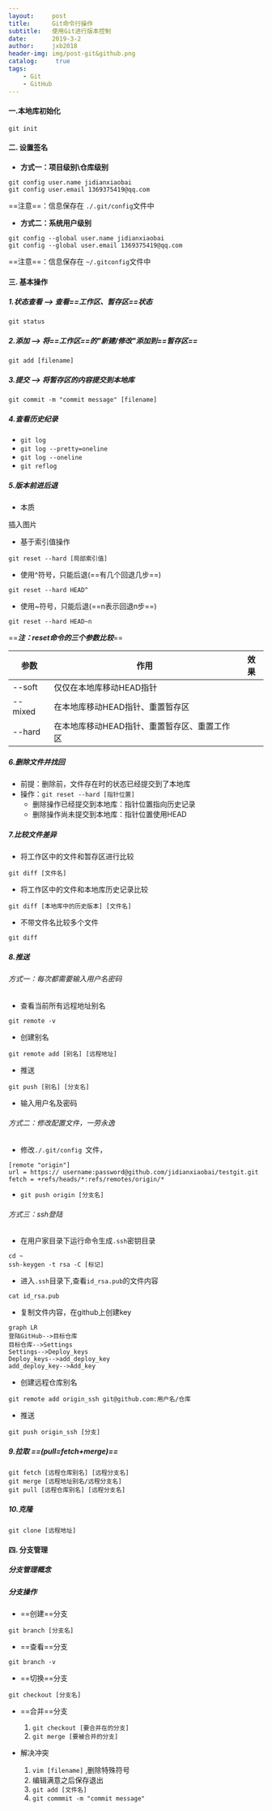 ```yaml
---
layout:     post
title:      Git命令行操作
subtitle:   使用Git进行版本控制
date:       2019-3-2
author:     jxb2018
header-img: img/post-git&github.png
catalog: 	 true
tags:
    - Git
    - GitHub
---
```


#### 一.本地库初始化

```
git init
```
#### 二. 设置签名
- **方式一：项目级别\仓库级别**

```
git config user.name jidianxiaobai
git config user.email 1369375419@qq.com
```
==注意==：信息保存在 ```./.git/config```文件中

- **方式二：系统用户级别**

```
git config --global user.name jidianxiaobai
git config --global user.email 1369375419@qq.com
```
==注意==：信息保存在 ```~/.gitconfig```文件中

#### 三. 基本操作
##### 1.状态查看 --> 查看==工作区、暂存区==状态 

```
git status
```
##### 2.添加 --> 将==工作区==的"新建/修改"添加到==暂存区==
```
git add [filename]
```
##### 3.提交 --> 将暂存区的内容提交到本地库
```
git commit -m "commit message" [filename]
```
##### 4.查看历史纪录
-  ```git log```
-  ```git log --pretty=oneline```
-  ```git log --oneline```
-  ```git reflog```
##### 5.版本前进后退
- 本质
 
插入图片
- 基于索引值操作

```
git reset --hard [局部索引值]
```

- 使用^符号，只能后退(==有几个回退几步==)

```
git reset --hard HEAD^
```

- 使用~符号，只能后退(==n表示回退n步==)
```
git reset --hard HEAD~n
```
==***注：reset命令的三个参数比较***==

参数 | 作用 | 效果
---|---|---
--soft | 仅仅在本地库移动HEAD指针
--mixed | 在本地库移动HEAD指针、重置暂存区
--hard | 在本地库移动HEAD指针、重置暂存区、重置工作区

##### 6.删除文件并找回
- 前提：删除前，文件存在时的状态已经提交到了本地库
- 操作：``` git reset --hard [指针位置] ```
  - 删除操作已经提交到本地库：指针位置指向历史记录
  - 删除操作尚未提交到本地库：指针位置使用HEAD
##### 7.比较文件差异
- 将工作区中的文件和暂存区进行比较
 ```
git diff [文件名] 
```
- 将工作区中的文件和本地库历史记录比较
 ```
git diff [本地库中的历史版本] [文件名]
```
- 不带文件名比较多个文件
``` 
git diff 
```
##### 8.推送 
###### 方式一：每次都需要输入用户名密码
- 查看当前所有远程地址别名 
``` 
git remote -v 
``` 
- 创建别名
```
git remote add [别名] [远程地址]
```
- 推送
```
git push [别名] [分支名]
```
- 输入用户名及密码
###### 方式二：修改配置文件，一劳永逸
- 修改```./.git/config ```文件，
```
[remote "origin"]
url = https:// username:password@github.com/jidianxiaobai/testgit.git
fetch = +refs/heads/*:refs/remotes/origin/*
```
- ``` git push origin [分支名] ```
###### 方式三：ssh登陆
- 在用户家目录下运行命令生成``` .ssh ```密钥目录
```
cd ~
ssh-keygen -t rsa -C [标记]
```
- 进入``` .ssh ```目录下,查看``` id_rsa.pub ```的文件内容
```
cat id_rsa.pub
```
- 复制文件内容，在github上创建key
```
graph LR
登陆GitHub-->目标仓库
目标仓库-->Settings
Settings-->Deploy_keys
Deploy_keys-->add_deploy_key
add_deploy_key-->Add_key
```
- 创建远程仓库别名
```
git remote add origin_ssh git@github.com:用户名/仓库
```
- 推送
```
git push origin_ssh [分支]
```
##### 9.拉取 ==(pull=fetch+merge)==
```
git fetch [远程仓库别名] [远程分支名]
git merge [远程地址别名/远程分支名]
git pull [远程仓库别名] [远程分支名]

```
##### 10.克隆
```
git clone [远程地址]
```
#### 四. 分支管理
##### 分支管理概念

##### 分支操作
- ==创建==分支
```
git branch [分支名]
```
- ==查看==分支
```
git branch -v
```
- ==切换==分支
```
git checkout [分支名]
```
- ==合并==分支
  1. ``` git checkout [要合并在的分支] ```
  2. ``` git merge [要被合并的分支] ```
 

- 解决冲突
  1. ``` vim [filename] ``` ,删除特殊符号
  2. 编辑满意之后保存退出
  3. ``` git add [文件名] ```
  4. ``` git commmit -m "commit message" ```
 











